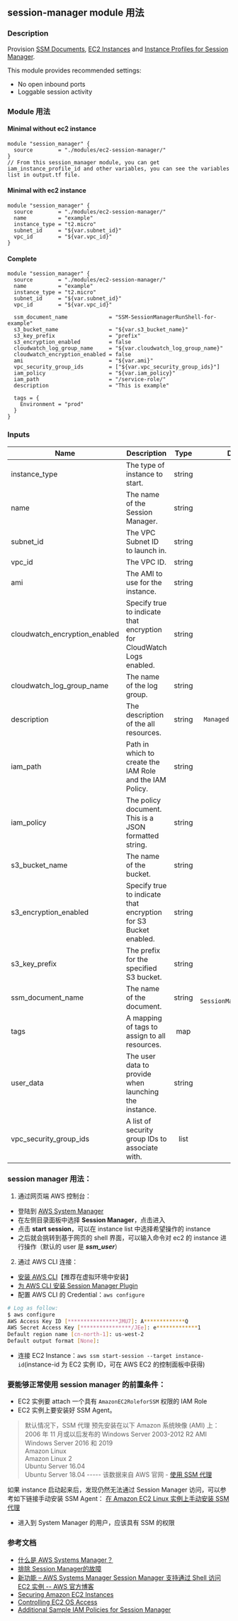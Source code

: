 ## session-manager module 用法

### Description

Provision [SSM Documents](https://docs.aws.amazon.com/systems-manager/latest/userguide/getting-started-configure-preferences-cli.html),
[EC2 Instances](https://docs.aws.amazon.com/AWSEC2/latest/UserGuide/concepts.html) and
[Instance Profiles for Session Manager](https://docs.aws.amazon.com/systems-manager/latest/userguide/session-manager-getting-started-instance-profile.html).

This module provides recommended settings:

- No open inbound ports
- Loggable session activity

### Module 用法
#### Minimal without ec2 instance

```hcl
module "session_manager" {
  source        = "./modules/ec2-session-manager/"
}
// From this session_manager module, you can get iam_instance_profile_id and other variables, you can see the variables list in output.tf file.
```

#### Minimal with ec2 instance

```hcl
module "session_manager" {
  source        = "./modules/ec2-session-manager/"
  name          = "example"
  instance_type = "t2.micro"
  subnet_id     = "${var.subnet_id}"
  vpc_id        = "${var.vpc_id}"
}
```

#### Complete

```hcl
module "session_manager" {
  source        = "./modules/ec2-session-manager/"
  name          = "example"
  instance_type = "t2.micro"
  subnet_id     = "${var.subnet_id}"
  vpc_id        = "${var.vpc_id}"

  ssm_document_name             = "SSM-SessionManagerRunShell-for-example"
  s3_bucket_name                = "${var.s3_bucket_name}"
  s3_key_prefix                 = "prefix"
  s3_encryption_enabled         = false
  cloudwatch_log_group_name     = "${var.cloudwatch_log_group_name}"
  cloudwatch_encryption_enabled = false
  ami                           = "${var.ami}"
  vpc_security_group_ids        = ["${var.vpc_security_group_ids}"]
  iam_policy                    = "${var.iam_policy}"
  iam_path                      = "/service-role/"
  description                   = "This is example"

  tags = {
    Environment = "prod"
  }
}
```

### Inputs

| Name                          | Description                                                           |  Type  |           Default            | Required |
| ----------------------------- | --------------------------------------------------------------------- | :----: | :--------------------------: | :------: |
| instance_type                 | The type of instance to start.                                        | string |              -               |   yes    |
| name                          | The name of the Session Manager.                                      | string |              -               |   yes    |
| subnet_id                     | The VPC Subnet ID to launch in.                                       | string |              -               |   yes    |
| vpc_id                        | The VPC ID.                                                           | string |              -               |   yes    |
| ami                           | The AMI to use for the instance.                                      | string |           `` | no            |
| cloudwatch_encryption_enabled | Specify true to indicate that encryption for CloudWatch Logs enabled. | string |            `true`            |    no    |
| cloudwatch_log_group_name     | The name of the log group.                                            | string |           `` | no            |
| description                   | The description of the all resources.                                 | string |    `Managed by Terraform`    |    no    |
| iam_path                      | Path in which to create the IAM Role and the IAM Policy.              | string |             `/`              |    no    |
| iam_policy                    | The policy document. This is a JSON formatted string.                 | string |           `` | no            |
| s3_bucket_name                | The name of the bucket.                                               | string |           `` | no            |
| s3_encryption_enabled         | Specify true to indicate that encryption for S3 Bucket enabled.       | string |            `true`            |    no    |
| s3_key_prefix                 | The prefix for the specified S3 bucket.                               | string |           `` | no            |
| ssm_document_name             | The name of the document.                                             | string | `SSM-SessionManagerRunShell` |    no    |
| tags                          | A mapping of tags to assign to all resources.                         |  map   |             `{}`             |    no    |
| user_data                     | The user data to provide when launching the instance.                 | string |           `` | no            |
| vpc_security_group_ids        | A list of security group IDs to associate with.                       |  list  |             `[]`             |    no    |


### session manager 用法：
1. 通过网页端 AWS 控制台：
* 登陆到 [AWS System Manager](https://console.aws.amazon.com/systems-manager)
* 在左侧目录面板中选择 **Session Manager**，点击进入
* 点击 **start session**，可以在 instance list 中选择希望操作的 instance
* 之后就会挑转到基于网页的 shell 界面，可以输入命令对 ec2 的 instance 进行操作（默认的 user 是 ***ssm_user***）

2. 通过 AWS CLI 连接：
* [安装 AWS CLI](https://docs.amazonaws.cn/cli/latest/userguide/cli-chap-install.html)【推荐在虚拟环境中安装】
* [为 AWS CLI 安装 Session Manager Plugin](https://docs.aws.amazon.com/zh_cn/systems-manager/latest/userguide/session-manager-working-with-install-plugin.html)
* 配置 AWS CLI 的 Credential：`aws configure`
```bash
# Log as follow:
$ aws configure
AWS Access Key ID [****************JMU7]: A*************Q
AWS Secret Access Key [****************/JEe]: e*************1
Default region name [cn-north-1]: us-west-2
Default output format [None]:
```
* 连接 EC2 Instance：`aws ssm start-session --target instance-id`(instance-id 为 EC2 实例 ID，可在 AWS EC2 的控制面板中获得)

### 要能够正常使用 session manager 的前置条件：
* EC2 实例要 attach 一个具有 `AmazonEC2RoleforSSM` 权限的 IAM Role
* EC2 实例上要安装好 SSM Agent。
> 默认情况下，SSM 代理 预先安装在以下 Amazon 系统映像 (AMI) 上：  
  2006 年 11 月或以后发布的 Windows Server 2003-2012 R2 AMI 
  Windows Server 2016 和 2019  
  Amazon Linux  
  Amazon Linux 2  
  Ubuntu Server 16.04  
  Ubuntu Server 18.04
  ----- 该数据来自 AWS 官网 - [使用 SSM 代理](https://docs.aws.amazon.com/zh_cn/systems-manager/latest/userguide/ssm-agent.html)
  
  如果 instance 启动起来后，发现仍然无法通过 Session Manager 访问，可以参考如下链接手动安装 SSM Agent：
  [在 Amazon EC2 Linux 实例上手动安装 SSM 代理](https://docs.aws.amazon.com/zh_cn/systems-manager/latest/userguide/sysman-manual-agent-install.html)

* 进入到 System Manager 的用户，应该具有 SSM 的权限

### 参考文档
* [什么是 AWS Systems Manager？](https://docs.aws.amazon.com/zh_cn/systems-manager/latest/userguide/what-is-systems-manager.html)
* [排除 Session Manager的故障](https://docs.aws.amazon.com/zh_cn/systems-manager/latest/userguide/session-manager-troubleshooting.html#session-manager-troubleshooting-instances)
* [新功能 – AWS Systems Manager Session Manager 支持通过 Shell 访问 EC2 实例 -- AWS 官方博客](https://aws.amazon.com/cn/blogs/china/new-session-manager/#)
* [Securing Amazon EC2 Instances](https://aws.amazon.com/answers/security/aws-securing-ec2-instances/)
* [Controlling EC2 OS Access](https://aws.amazon.com/cn/answers/security/aws-controlling-os-access-to-ec2/?nc1=h_ls)
* [Additional Sample IAM Policies for Session Manager](https://docs.aws.amazon.com/systems-manager/latest/userguide/getting-started-restrict-access-examples.html)